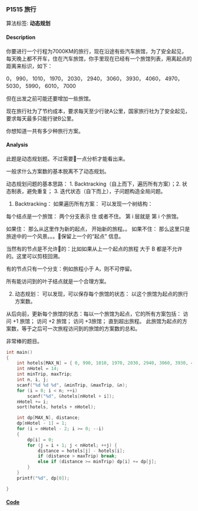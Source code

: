 ### P1515 旅行

算法标签: **动态规划**


#### Description

你要进行一个行程为7000KM的旅行，现在沿途有些汽车旅馆，为了安全起见，每天晚上都不开车，住在汽车旅馆，你手里现在已经有一个旅馆列表，用离起点的距离来标识，如下：

0， 990， 1010， 1970， 2030， 2940， 3060， 3930， 4060， 4970， 5030， 5990， 6010， 7000

但在出发之前可能还要增加一些旅馆。

现在旅行社为了节约成本，要求每天至少行驶A公里，国家旅行社为了安全起见，要求每天最多只能行驶B公里。

你想知道一共有多少种旅行方案。

#### Analysis

此题是动态规划题。不过需要一点分析才能看出来。

一般求什么方案数的基本脱离不了动态规划。

动态规划问题的基本思路： 1. Backtracking（自上而下，遍历所有方案）；2. 状态制表，避免重复； 3. 迭代状态（自下而上），子问题构造全局问题。

1. Backtracking： 如果遍历所有方案： 可以发现一个树结构：

每个结点是一个旅馆： 两个分支表示 住 或者不住。 第 i 层就是 第 i 个旅馆。

如果住： 那么从这里作为新的起点， 开始新的旅程。。
如果不住： 那么这里只是旅途中的一个风景。。。保留上一个的“起点” 信息。

当然有的节点是不允许的：比如如果从上一个起点的旅程 大于 B 都是不允许的。这里可以剪枝回溯。

有的节点只有一个分支：例如旅程小于 A，则不可停留。

所有能访问到的叶子结点就是一个合理方案。

2. 动态规划： 可以发现，可以保存每个旅馆的状态： 以这个旅馆为起点的旅行方案数。

从后向前，更新每个旅馆的状态：每以一个旅馆为起点，它的所有方案包括： 访问 +1 旅馆； 访问 +2 旅馆； 访问 +3旅馆； 直到超出旅程。 此旅馆为起点的方案数，等于之后可一次旅程访问到的旅馆的方案数的总和。

非常棒的题目。

```cpp
int main()
{
    int hotels[MAX_N] = { 0, 990, 1010, 1970, 2030, 2940, 3060, 3930, 4060, 4970, 5030, 5990, 6010, 7000 };
    int nHotel = 14;
    int minTrip, maxTrip;
    int n, i, j;
    scanf("%d %d %d", &minTrip, &maxTrip, &n);
    for (i = 0; i < n; ++i)
        scanf("%d", &hotels[nHotel + i]);
    nHotel += i;
    sort(hotels, hotels + nHotel);

    int dp[MAX_N], distance;
    dp[nHotel - 1] = 1;
    for (i = nHotel - 2; i >= 0; --i)
    {
        dp[i] = 0;
        for (j = i + 1; j < nHotel; ++j) {
            distance = hotels[j] - hotels[i];
            if (distance > maxTrip) break;
            else if (distance >= minTrip) dp[i] += dp[j];
        }
    }
    printf("%d", dp[0]);

}
```

#### [Code](../cpp/p1515.cpp)
